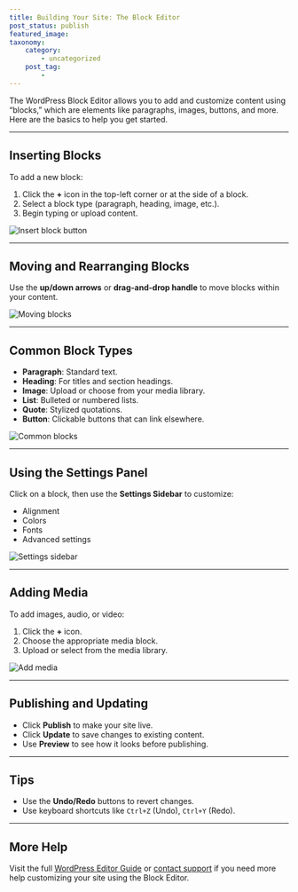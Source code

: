 ```yaml
---
title: Building Your Site: The Block Editor
post_status: publish
featured_image:
taxonomy:
    category:
        - uncategorized
    post_tag:
        - 
---
```


The WordPress Block Editor allows you to add and customize content using “blocks,” which are elements like paragraphs, images, buttons, and more. Here are the basics to help you get started.

---

## Inserting Blocks

To add a new block:

1. Click the **+** icon in the top-left corner or at the side of a block.
2. Select a block type (paragraph, heading, image, etc.).
3. Begin typing or upload content.

![Insert block button](https://s.w.org/images/core/5.0/add-block.gif)

---

## Moving and Rearranging Blocks

Use the **up/down arrows** or **drag-and-drop handle** to move blocks within your content.

![Moving blocks](https://s.w.org/images/core/5.0/move-block.gif)

---

## Common Block Types

- **Paragraph**: Standard text.
- **Heading**: For titles and section headings.
- **Image**: Upload or choose from your media library.
- **List**: Bulleted or numbered lists.
- **Quote**: Stylized quotations.
- **Button**: Clickable buttons that can link elsewhere.

![Common blocks](https://s.w.org/images/core/5.0/common-blocks.gif)

---

## Using the Settings Panel

Click on a block, then use the **Settings Sidebar** to customize:

- Alignment
- Colors
- Fonts
- Advanced settings

![Settings sidebar](https://s.w.org/images/core/5.0/block-settings.gif)

---

## Adding Media

To add images, audio, or video:

1. Click the **+** icon.
2. Choose the appropriate media block.
3. Upload or select from the media library.

![Add media](https://s.w.org/images/core/5.0/media-block.gif)

---

## Publishing and Updating

- Click **Publish** to make your site live.
- Click **Update** to save changes to existing content.
- Use **Preview** to see how it looks before publishing.

---

## Tips

- Use the **Undo/Redo** buttons to revert changes.
- Use keyboard shortcuts like `Ctrl+Z` (Undo), `Ctrl+Y` (Redo).

---

## More Help

Visit the full [WordPress Editor Guide](https://wordpress.org/support/article/wordpress-editor/) or [contact support](https://wordpress.com/support) if you need more help customizing your site using the Block Editor.
